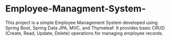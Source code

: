 # Employee-Managment-System-
This project is a simple Employee Management System developed using Spring Boot, Spring Data JPA, MVC, and Thymeleaf. It provides basic CRUD (Create, Read, Update, Delete) operations for managing employee records.

